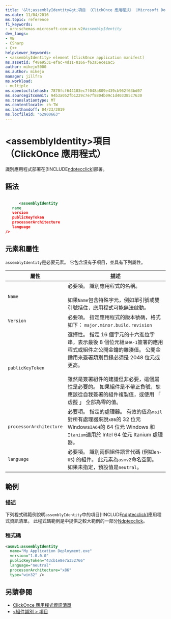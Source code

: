 ```yaml
---
title: '&lt;assemblyIdentity&gt;項目 （ClickOnce 應用程式） |Microsoft Docs'
ms.date: 11/04/2016
ms.topic: reference
f1_keywords:
- urn:schemas-microsoft-com:asm.v2#assemblyIdentity
dev_langs:
- VB
- CSharp
- C++
helpviewer_keywords:
- <assemblyIdentity> element [ClickOnce application manifest]
ms.assetid: f48e9531-efac-4d11-8166-f63a5ece1ac5
author: mikejo5000
ms.author: mikejo
manager: jillfra
ms.workload:
- multiple
ms.openlocfilehash: 7870fcf644103ec7f048a809e439cb962f63bd07
ms.sourcegitcommit: 94b3a052fb1229c7e7f8804b09c1d403385c7630
ms.translationtype: MT
ms.contentlocale: zh-TW
ms.lasthandoff: 04/23/2019
ms.locfileid: "62900663"
---
```

# <a name="ltassemblyidentitygt-element-clickonce-application"></a>&lt;assemblyIdentity&gt;項目 （ClickOnce 應用程式）
識別應用程式部署在[!INCLUDE[ndptecclick](../deployment/includes/ndptecclick_md.md)]部署。

## <a name="syntax"></a>語法

```xml

      <assemblyIdentity
   name
   version
   publicKeyToken
   processorArchitecture
   language
/>
```

## <a name="elements-and-attributes"></a>元素和屬性
 `assemblyIdentity`是必要元素。 它包含沒有子項目，並具有下列屬性。

|屬性|描述|
|---------------|-----------------|
|`Name`|必要項。 識別應用程式的名稱。<br /><br /> 如果`Name`包含特殊字元，例如單引號或雙引號括住，應用程式可能無法啟動。|
|`Version`|必要項。 指定應用程式的版本號碼，格式如下： `major.minor.build.revision`|
|`publicKeyToken`|選擇性。 指定 16 個字元的十六進位字串，表示最後 8 個位元組`SHA-1`簽署的應用程式或組件之公開金鑰的雜湊值。 公開金鑰用來簽署類別目錄必須是 2048 位元或更高。<br /><br /> 雖然是簽署組件的建議但非必要，這個屬性是必要的。 如果組件是不帶正負號，您應該從自我簽署的組件複製值，或使用 「 虛擬 」 全部為零的值。|
|`processorArchitecture`|必要項。 指定的處理器。 有效的值為`msil`對所有處理器來說`x86`的 32 位元 Windows`IA64`的 64 位元 Windows 和`Itanium`適用於 Intel 64 位元 Itanium 處理器。|
|`language`|必要項。 識別兩個組件語言代碼 (例如`en-US`) 的組件。 此元素為`asmv2`命名空間。 如果未指定，預設值是`neutral`。|

## <a name="examples"></a>範例

### <a name="description"></a>描述
 下列程式碼範例說明`assemblyIdentity`中的項目[!INCLUDE[ndptecclick](../deployment/includes/ndptecclick_md.md)]應用程式資訊清單。 此程式碼範例是中提供之較大範例的一部分[Ndptecclick](../deployment/clickonce-application-manifest.md)。

### <a name="code"></a>程式碼

```xml
<asmv1:assemblyIdentity
  name="My Application Deployment.exe"
  version="1.0.0.0"
  publicKeyToken="43cb1e8e7a352766"
  language="neutral"
  processorArchitecture="x86"
  type="win32" />
```

## <a name="see-also"></a>另請參閱
- [ClickOnce 應用程式資訊清單](../deployment/clickonce-application-manifest.md)
- [\<組件識別 > 項目](../deployment/assemblyidentity-element-clickonce-deployment.md)